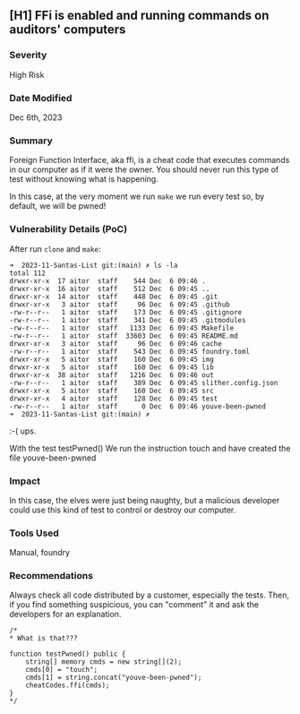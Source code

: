 ## [H1] FFi is enabled and running commands on auditors' computers

### Severity

High Risk

### Date Modified

Dec 6th, 2023

### Summary

Foreign Function Interface, aka ffi, is a cheat code that executes commands in our computer as if it were the owner. You should never run this type of test without knowing what is happening.

In this case, at the very moment we run `make` we run every test so, by default, we will be pwned!

### Vulnerability Details (PoC)

After run `clone` and `make`:

```
➜  2023-11-Santas-List git:(main) ✗ ls -la
total 112
drwxr-xr-x  17 aitor  staff    544 Dec  6 09:46 .
drwxr-xr-x  16 aitor  staff    512 Dec  6 09:45 ..
drwxr-xr-x  14 aitor  staff    448 Dec  6 09:45 .git
drwxr-xr-x   3 aitor  staff     96 Dec  6 09:45 .github
-rw-r--r--   1 aitor  staff    173 Dec  6 09:45 .gitignore
-rw-r--r--   1 aitor  staff    341 Dec  6 09:45 .gitmodules
-rw-r--r--   1 aitor  staff   1133 Dec  6 09:45 Makefile
-rw-r--r--   1 aitor  staff  33603 Dec  6 09:45 README.md
drwxr-xr-x   3 aitor  staff     96 Dec  6 09:46 cache
-rw-r--r--   1 aitor  staff    543 Dec  6 09:45 foundry.toml
drwxr-xr-x   5 aitor  staff    160 Dec  6 09:45 img
drwxr-xr-x   5 aitor  staff    160 Dec  6 09:45 lib
drwxr-xr-x  38 aitor  staff   1216 Dec  6 09:46 out
-rw-r--r--   1 aitor  staff    389 Dec  6 09:45 slither.config.json
drwxr-xr-x   5 aitor  staff    160 Dec  6 09:45 src
drwxr-xr-x   4 aitor  staff    128 Dec  6 09:45 test
-rw-r--r--   1 aitor  staff      0 Dec  6 09:46 youve-been-pwned
➜  2023-11-Santas-List git:(main) ✗
```

:-( ups.

With the test testPwned() We run the instruction touch and have created the file youve-been-pwned

### Impact

In this case, the elves were just being naughty, but a malicious developer could use this kind of test to control or destroy our computer.

### Tools Used

Manual, foundry

### Recommendations

Always check all code distributed by a customer, especially the tests. Then, if you find something suspicious, you can "comment" it and ask the developers for an explanation.

```
/*
* What is that???

function testPwned() public {
    string[] memory cmds = new string[](2);
    cmds[0] = "touch";
    cmds[1] = string.concat("youve-been-pwned");
    cheatCodes.ffi(cmds);
}
*/
```
